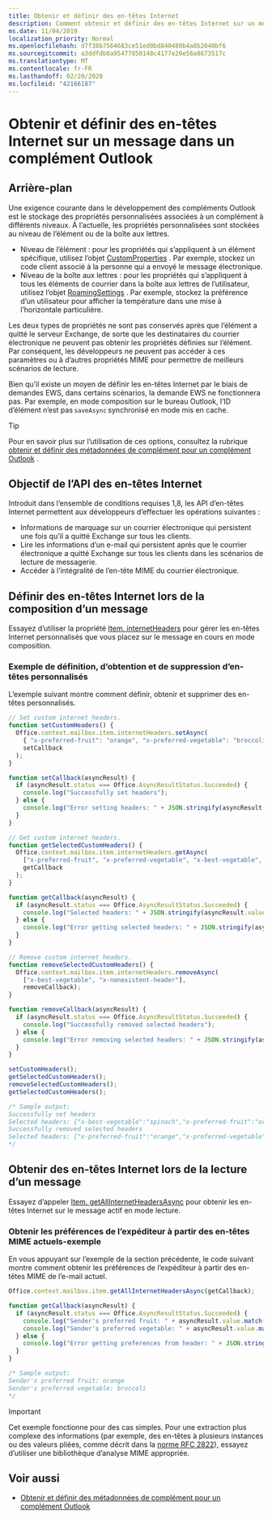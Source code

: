 ```yaml
---
title: Obtenir et définir des en-têtes Internet
description: Comment obtenir et définir des en-têtes Internet sur un message dans un complément Outlook.
ms.date: 11/04/2019
localization_priority: Normal
ms.openlocfilehash: d7f38b7564683ce51ed0bd840480b4a8b2040bf6
ms.sourcegitcommit: a3ddfdb8a95477850148c4177e20e56a8673517c
ms.translationtype: MT
ms.contentlocale: fr-FR
ms.lasthandoff: 02/20/2020
ms.locfileid: "42166187"
---
```

# <a name="get-and-set-internet-headers-on-a-message-in-an-outlook-add-in"></a>Obtenir et définir des en-têtes Internet sur un message dans un complément Outlook

## <a name="background"></a>Arrière-plan

Une exigence courante dans le développement des compléments Outlook est le stockage des propriétés personnalisées associées à un complément à différents niveaux. À l’actuelle, les propriétés personnalisées sont stockées au niveau de l’élément ou de la boîte aux lettres.

- Niveau de l’élément : pour les propriétés qui s’appliquent à un élément spécifique, utilisez l’objet [CustomProperties](/javascript/api/outlook/office.customproperties) . Par exemple, stockez un code client associé à la personne qui a envoyé le message électronique.
- Niveau de la boîte aux lettres : pour les propriétés qui s’appliquent à tous les éléments de courrier dans la boîte aux lettres de l’utilisateur, utilisez l’objet [RoamingSettings](/javascript/api/outlook/office.roamingsettings) . Par exemple, stockez la préférence d’un utilisateur pour afficher la température dans une mise à l’horizontale particulière.

Les deux types de propriétés ne sont pas conservés après que l’élément a quitté le serveur Exchange, de sorte que les destinataires du courrier électronique ne peuvent pas obtenir les propriétés définies sur l’élément. Par conséquent, les développeurs ne peuvent pas accéder à ces paramètres ou à d’autres propriétés MIME pour permettre de meilleurs scénarios de lecture.

Bien qu’il existe un moyen de définir les en-têtes Internet par le biais de demandes EWS, dans certains scénarios, la demande EWS ne fonctionnera pas. Par exemple, en mode composition sur le bureau Outlook, l’ID d’élément n’est pas `saveAsync` synchronisé en mode mis en cache.

> [!TIP]
> Pour en savoir plus sur l’utilisation de ces options, consultez la rubrique [obtenir et définir des métadonnées de complément pour un complément Outlook](metadata-for-an-outlook-add-in.md) .

## <a name="purpose-of-the-internet-headers-api"></a>Objectif de l’API des en-têtes Internet

Introduit dans l’ensemble de conditions requises 1,8, les API d’en-têtes Internet permettent aux développeurs d’effectuer les opérations suivantes :

- Informations de marquage sur un courrier électronique qui persistent une fois qu’il a quitté Exchange sur tous les clients.
- Lire les informations d’un e-mail qui persistent après que le courrier électronique a quitté Exchange sur tous les clients dans les scénarios de lecture de messagerie.
- Accéder à l’intégralité de l’en-tête MIME du courrier électronique.

## <a name="set-internet-headers-while-composing-a-message"></a>Définir des en-têtes Internet lors de la composition d’un message

Essayez d’utiliser la propriété [Item. internetHeaders](/javascript/api/outlook/office.messagecompose#internetheaders) pour gérer les en-têtes Internet personnalisés que vous placez sur le message en cours en mode composition.

### <a name="set-get-and-remove-custom-headers-example"></a>Exemple de définition, d’obtention et de suppression d’en-têtes personnalisés

L’exemple suivant montre comment définir, obtenir et supprimer des en-têtes personnalisés.

```js
// Set custom internet headers.
function setCustomHeaders() {
  Office.context.mailbox.item.internetHeaders.setAsync(
    { "x-preferred-fruit": "orange", "x-preferred-vegetable": "broccoli", "x-best-vegetable": "spinach" },
    setCallback
  );
}

function setCallback(asyncResult) {
  if (asyncResult.status === Office.AsyncResultStatus.Succeeded) {
    console.log("Successfully set headers");
  } else {
    console.log("Error setting headers: " + JSON.stringify(asyncResult.error));
  }
}

// Get custom internet headers.
function getSelectedCustomHeaders() {
  Office.context.mailbox.item.internetHeaders.getAsync(
    ["x-preferred-fruit", "x-preferred-vegetable", "x-best-vegetable", "x-nonexistent-header"],
    getCallback
  );
}

function getCallback(asyncResult) {
  if (asyncResult.status === Office.AsyncResultStatus.Succeeded) {
    console.log("Selected headers: " + JSON.stringify(asyncResult.value));
  } else {
    console.log("Error getting selected headers: " + JSON.stringify(asyncResult.error));
  }
}

// Remove custom internet headers.
function removeSelectedCustomHeaders() {
  Office.context.mailbox.item.internetHeaders.removeAsync(
    ["x-best-vegetable", "x-nonexistent-header"],
    removeCallback);
}

function removeCallback(asyncResult) {
  if (asyncResult.status === Office.AsyncResultStatus.Succeeded) {
    console.log("Successfully removed selected headers");
  } else {
    console.log("Error removing selected headers: " + JSON.stringify(asyncResult.error));
  }
}

setCustomHeaders();
getSelectedCustomHeaders();
removeSelectedCustomHeaders();
getSelectedCustomHeaders();

/* Sample output:
Successfully set headers
Selected headers: {"x-best-vegetable":"spinach","x-preferred-fruit":"orange","x-preferred-vegetable":"broccoli"}
Successfully removed selected headers
Selected headers: {"x-preferred-fruit":"orange","x-preferred-vegetable":"broccoli"}
*/
```

## <a name="get-internet-headers-while-reading-a-message"></a>Obtenir des en-têtes Internet lors de la lecture d’un message

Essayez d’appeler [Item. getAllInternetHeadersAsync](/javascript/api/outlook/office.messageread#getallinternetheadersasync-options--callback-) pour obtenir les en-têtes Internet sur le message actif en mode lecture.

### <a name="get-sender-preferences-from-current-mime-headers-example"></a>Obtenir les préférences de l’expéditeur à partir des en-têtes MIME actuels-exemple

En vous appuyant sur l’exemple de la section précédente, le code suivant montre comment obtenir les préférences de l’expéditeur à partir des en-têtes MIME de l’e-mail actuel.

```js
Office.context.mailbox.item.getAllInternetHeadersAsync(getCallback);

function getCallback(asyncResult) {
  if (asyncResult.status === Office.AsyncResultStatus.Succeeded) {
    console.log("Sender's preferred fruit: " + asyncResult.value.match(/x-preferred-fruit:.*/gim)[0].slice(19));
    console.log("Sender's preferred vegetable: " + asyncResult.value.match(/x-preferred-vegetable:.*/gim)[0].slice(23));
  } else {
    console.log("Error getting preferences from header: " + JSON.stringify(asyncResult.error));
  }
}

/* Sample output:
Sender's preferred fruit: orange
Sender's preferred vegetable: broccoli
*/
```

> [!IMPORTANT]
> Cet exemple fonctionne pour des cas simples. Pour une extraction plus complexe des informations (par exemple, des en-têtes à plusieurs instances ou des valeurs pliées, comme décrit dans la [norme RFC 2822](https://tools.ietf.org/html/rfc2822)), essayez d’utiliser une bibliothèque d’analyse MIME appropriée.

## <a name="see-also"></a>Voir aussi

- [Obtenir et définir des métadonnées de complément pour un complément Outlook](metadata-for-an-outlook-add-in.md)
